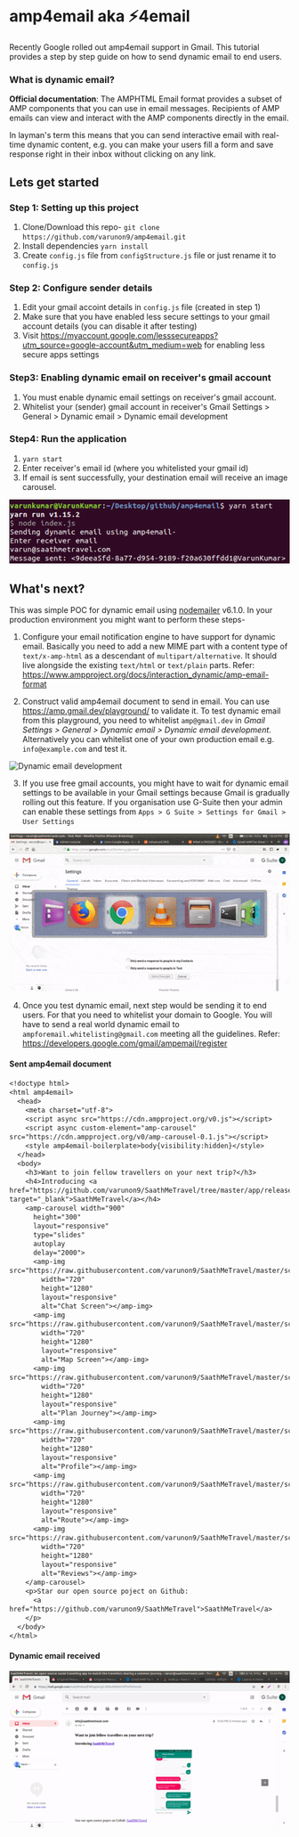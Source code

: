 # amp4email aka ⚡4email

Recently Google rolled out amp4email support in Gmail. This tutorial provides a step by step guide on how to send dynamic email to end users.

### What is dynamic email?

**Official documentation**: The AMPHTML Email format provides a subset of AMP components that you can use in email messages. Recipients of AMP emails can view and interact with the AMP components directly in the email.

In layman's term this means that you can send interactive email with real-time dynamic content, e.g. you can make your users fill a form and save response right in their inbox without clicking on any link.

## Lets get started

### Step 1: Setting up this project

1. Clone/Download this repo- `git clone https://github.com/varunon9/amp4email.git`
2. Install dependencies `yarn install`
3. Create `config.js` file from `configStructure.js` file or just rename it to `config.js`

### Step 2: Configure sender details

1. Edit your gmail accoint details in `config.js` file (created in step 1)
2. Make sure that you have enabled less secure settings to your gmail account details (you can disable it after testing)
3. Visit https://myaccount.google.com/lesssecureapps?utm_source=google-account&utm_medium=web for enabling less secure apps settings

### Step3: Enabling dynamic email on receiver's gmail account

1. You must enable dynamic email settings on receiver's gmail account.
2. Whitelist your (sender) gmail account in receiver's Gmail Settings > General > Dynamic email > Dynamic email development


### Step4: Run the application

1. `yarn start`
2. Enter receiver's email id (where you whitelisted your gmail id)
3. If email is sent successfully, your destination email will receive an image carousel.

![Run app](./images/amp4email-run.png)


## What's next?

This was simple POC for dynamic email using [nodemailer](https://github.com/nodemailer/nodemailer) v6.1.0. In your production environment you might want to perform these steps-

1. Configure your email notification engine to have support for dynamic email. Basically you need to add a new MIME part with a content type of `text/x-amp-html` as a descendant of `multipart/alternative`. It should live alongside the existing `text/html` or `text/plain` parts. Refer: https://www.ampproject.org/docs/interaction_dynamic/amp-email-format

2. Construct valid amp4email document to send in email. You can use https://amp.gmail.dev/playground/ to validate it. To test dynamic email from this playground, you need to whitelist  `amp@gmail.dev` in *Gmail Settings > General > Dynamic email > Dynamic email development*. Alternatively you can whitelist one of your own production email e.g. `info@example.com` and test it.

![Dynamic email development](https://image.prntscr.com/image/j7Qw7El2ToWpO6RqGB85bQ.png)

3. If you use free gmail accounts, you might have to wait for dynamic email settings to be available in your Gmail settings because Gmail is gradually rolling out this feature. If you organisation use G-Suite then your admin can enable these settings from `Apps > G Suite > Settings for Gmail > User Settings`

![Dynamic email development](./images/g-suite-enable-dynamic-email.gif)

4. Once you test dynamic email, next step would be sending it to end users. For that you need to whitelist your domain to Google. You will have to send a real world dynamic email to `ampforemail.whitelisting@gmail.com` meeting all the guidelines. Refer: https://developers.google.com/gmail/ampemail/register


#### Sent amp4email document

```
<!doctype html>
<html amp4email>
  <head>
    <meta charset="utf-8">
    <script async src="https://cdn.ampproject.org/v0.js"></script>
    <script async custom-element="amp-carousel" src="https://cdn.ampproject.org/v0/amp-carousel-0.1.js"></script>
    <style amp4email-boilerplate>body{visibility:hidden}</style>
  </head>
  <body>
    <h3>Want to join fellow travellers on your next trip?</h3>
    <h4>Introducing <a href="https://github.com/varunon9/SaathMeTravel/tree/master/app/release" target="_blank">SaathMeTravel</a></h4>
    <amp-carousel width="900"
      height="300"
      layout="responsive"
      type="slides"
      autoplay
      delay="2000">
      <amp-img src="https://raw.githubusercontent.com/varunon9/SaathMeTravel/master/screenshots/saathmetravel_chat.png"
        width="720"
        height="1280"
        layout="responsive"
        alt="Chat Screen"></amp-img>
      <amp-img src="https://raw.githubusercontent.com/varunon9/SaathMeTravel/master/screenshots/saathmetravel_map.png"
        width="720"
        height="1280"
        layout="responsive"
        alt="Map Screen"></amp-img>
      <amp-img src="https://raw.githubusercontent.com/varunon9/SaathMeTravel/master/screenshots/saathmetravel_plan_journey.png"
        width="720"
        height="1280"
        layout="responsive"
        alt="Plan Journey"></amp-img>
      <amp-img src="https://raw.githubusercontent.com/varunon9/SaathMeTravel/master/screenshots/saathmetravel_profile.png"
        width="720"
        height="1280"
        layout="responsive"
        alt="Profile"></amp-img>
      <amp-img src="https://raw.githubusercontent.com/varunon9/SaathMeTravel/master/screenshots/saathmetravel_route.png"
        width="720"
        height="1280"
        layout="responsive"
        alt="Route"></amp-img>
      <amp-img src="https://raw.githubusercontent.com/varunon9/SaathMeTravel/master/screenshots/saathmetravel_review.png"
        width="720"
        height="1280"
        layout="responsive"
        alt="Reviews"></amp-img>
    </amp-carousel>
    <p>Star our open source poject on Github: 
      <a href="https://github.com/varunon9/SaathMeTravel">SaathMeTravel</a>
    </p>
  </body>
</html>
```


#### Dynamic email received

![Dynamic email received](./images/dynamic-email-demo.gif)
